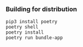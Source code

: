 ### Building for distribution
```
pip3 install poetry
poetry shell
poetry install
poetry run bundle-app
```